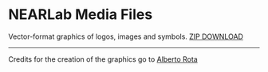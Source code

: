 # NEARLab Media Files

Vector-format graphics of logos, images and symbols.
[ZIP DOWNLOAD](https://github.com/NEARLab-MedicalRobotics/Media/archive/refs/heads/master.zip)
***
Credits for the creation of the graphics go to [Alberto Rota](https://github.com/alberto-rota)  

